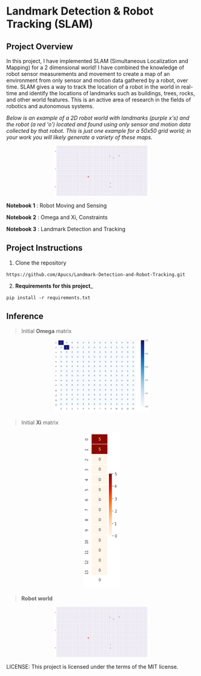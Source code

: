 # Landmark Detection & Robot Tracking (SLAM)

## Project Overview

In this project, I have implemented SLAM (Simultaneous Localization and Mapping) for a 2 dimensional world! I have combined the knowledge of robot sensor measurements and movement to create a map of an environment from only sensor and motion data gathered by a robot, over time. SLAM gives a way to track the location of a robot in the world in real-time and identify the locations of landmarks such as buildings, trees, rocks, and other world features. This is an active area of research in the fields of robotics and autonomous systems. 

*Below is an example of a 2D robot world with landmarks (purple x's) and the robot (a red 'o') located and found using *only* sensor and motion data collected by that robot. This is just one example for a 50x50 grid world; in your work you will likely generate a variety of these maps.*

<p align="center">
  <img src="./images/robot_world.png" width=50% height=50% />
</p>

__Notebook 1__ : Robot Moving and Sensing

__Notebook 2__ : Omega and Xi, Constraints 

__Notebook 3__ : Landmark Detection and Tracking 


## Project Instructions

1. Clone the repository
```
https://github.com/Apucs/Landmark-Detection-and-Robot-Tracking.git
```

2. __Requirements for this project___
```
pip install -r requirements.txt
```

## __Inference__
> Initial __Omega__ matrix
<p align="center">
  <img src="./images/omega.png" width=50% height=50% />
</p>

> Initial __Xi__ matrix
<p align="center">
  <img src="./images/xi.png" width=20% height=10% />
</p>

> __Robot world__
<p align="center">
  <img src="./images/robot_world.png" width=50% height=50% />
</p>


LICENSE: This project is licensed under the terms of the MIT license.

